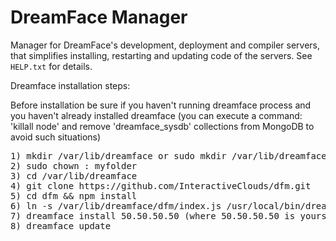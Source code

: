 # DreamFace Manager

Manager for DreamFace's development, deployment and compiler servers, that simplifies installing, restarting and updating code of the servers.
See `HELP.txt` for details.

Dreamface installation steps:

Before installation be sure if you haven't running dreamface process and you haven't already installed dreamface (you can execute a command: 'killall node' and remove 'dreamface_sysdb'
collections from MongoDB to avoid such situations)

<pre>
1) mkdir /var/lib/dreamface or sudo mkdir /var/lib/dreamface
2) sudo chown <your_user_name>: myfolder
3) cd /var/lib/dreamface
4) git clone https://github.com/InteractiveClouds/dfm.git
5) cd dfm && npm install
6) ln -s /var/lib/dreamface/dfm/index.js /usr/local/bin/dreamface
7) dreamface install 50.50.50.50 (where 50.50.50.50 is yours external server IP. If you not specify current parameter '127.0.0.1' will use but default)
8) dreamface update
</pre>
